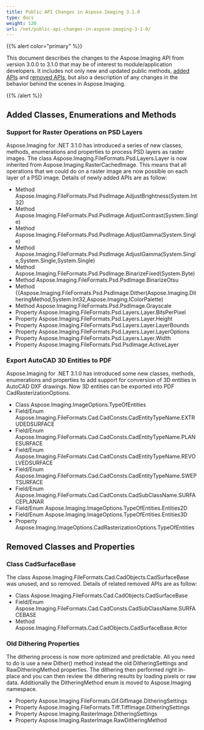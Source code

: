 ```yaml
---
title: Public API Changes in Aspose.Imaging 3.1.0
type: docs
weight: 120
url: /net/public-api-changes-in-aspose-imaging-3-1-0/
---
```


{{% alert color="primary" %}} 

This document describes the changes to the Aspose.Imaging API from version 3.0.0 to 3.1.0 that may be of interest to module/application developers. It includes not only new and updated public methods, [added APIs](/imaging/net/public-api-changes-in-aspose-imaging-3-1-0-html/) and [removed APIs](/imaging/net/public-api-changes-in-aspose-imaging-3-1-0-html/), but also a description of any changes in the behavior behind the scenes in Aspose.Imaging.

{{% /alert %}} 
## **Added Classes, Enumerations and Methods**
### **Support for Raster Operations on PSD Layers**
Aspose.Imaging for .NET 3.1.0 has introduced a series of new classes, methods, enumerations and properties to process PSD layers as raster images. The class Aspose.Imaging.FileFormats.Psd.Layers.Layer is now inherited from Aspose.Imaging.RasterCachedImage. This means that all operations that we could do on a raster image are now possible on each layer of a PSD image. Details of newly added APIs are as follow:

- Method Aspose.Imaging.FileFormats.Psd.PsdImage.AdjustBrightness(System.Int32)
- Method Aspose.Imaging.FileFormats.Psd.PsdImage.AdjustContrast(System.Single)
- Method Aspose.Imaging.FileFormats.Psd.PsdImage.AdjustGamma(System.Single)
- Method Aspose.Imaging.FileFormats.Psd.PsdImage.AdjustGamma(System.Single,System.Single,System.Single)
- Method Aspose.Imaging.FileFormats.Psd.PsdImage.BinarizeFixed(System.Byte)
- Method Aspose.Imaging.FileFormats.Psd.PsdImage.BinarizeOtsu
- Method {{Aspose.Imaging.FileFormats.Psd.PsdImage.Dither(Aspose.Imaging.DitheringMethod,System.Int32,Aspose.Imaging.IColorPalette)
- Method Aspose.Imaging.FileFormats.Psd.PsdImage.Grayscale
- Property Aspose.Imaging.FileFormats.Psd.Layers.Layer.BitsPerPixel
- Property Aspose.Imaging.FileFormats.Psd.Layers.Layer.Height
- Property Aspose.Imaging.FileFormats.Psd.Layers.Layer.LayerBounds
- Property Aspose.Imaging.FileFormats.Psd.Layers.Layer.LayerOptions
- Property Aspose.Imaging.FileFormats.Psd.Layers.Layer.Width
- Property Aspose.Imaging.FileFormats.Psd.PsdImage.ActiveLayer
### **Export AutoCAD 3D Entities to PDF**
Aspose.Imaging for .NET 3.1.0 has introduced some new classes, methods, enumerations and properties to add support for conversion of 3D entities in AutoCAD DXF drawings. Now 3D entities can be exported into PDF CadRasterizationOptions.

- Class Aspose.Imaging.ImageOptions.TypeOfEntities
- Field/Enum Aspose.Imaging.FileFormats.Cad.CadConsts.CadEntityTypeName.EXTRUDEDSURFACE
- Field/Enum Aspose.Imaging.FileFormats.Cad.CadConsts.CadEntityTypeName.PLANESURFACE
- Field/Enum Aspose.Imaging.FileFormats.Cad.CadConsts.CadEntityTypeName.REVOLVEDSURFACE
- Field/Enum Aspose.Imaging.FileFormats.Cad.CadConsts.CadEntityTypeName.SWEPTSURFACE
- Field/Enum Aspose.Imaging.FileFormats.Cad.CadConsts.CadSubClassName.SURFACEPLANAR
- Field/Enum Aspose.Imaging.ImageOptions.TypeOfEntities.Entities2D
- Field/Enum Aspose.Imaging.ImageOptions.TypeOfEntities.Entities3D
- Property Aspose.Imaging.ImageOptions.CadRasterizationOptions.TypeOfEntities
## **Removed Classes and Properties**
### **Class CadSurfaceBase**
The class Aspose.Imaging.FileFormats.Cad.CadObjects.CadSurfaceBase was unused, and so removed. Details of related removed APIs are as follow:

- Class Aspose.Imaging.FileFormats.Cad.CadObjects.CadSurfaceBase
- Field/Enum Aspose.Imaging.FileFormats.Cad.CadConsts.CadSubClassName.SURFACEBASE
- Method Aspose.Imaging.FileFormats.Cad.CadObjects.CadSurfaceBase.#ctor
### **Old Dithering Properties**
The dithering process is now more optimized and predictable. All you need to do is use a new Dither() method instead the old DitheringSettings and RawDitheringMethod properties. The dithering then performed right in-place and you can then review the dithering results by loading pixels or raw data. Additionally the DitheringMethod enum is moved to Aspose.Imaging namespace.

- Property Aspose.Imaging.FileFormats.Gif.GifImage.DitheringSettings
- Property Aspose.Imaging.FileFormats.Tiff.TiffImage.DitheringSettings
- Property Aspose.Imaging.RasterImage.DitheringSettings
- Property Aspose.Imaging.RasterImage.RawDitheringMethod
